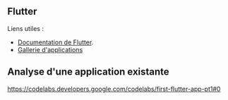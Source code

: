 ## Flutter

Liens utiles :
- [Documentation de Flutter](https://flutter.dev/docs).
- [Gallerie d'applications](https://gallery.flutter.dev/)

## Analyse d'une application existante

https://codelabs.developers.google.com/codelabs/first-flutter-app-pt1#0



